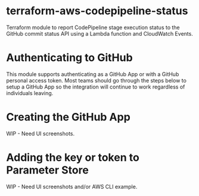 # terraform-aws-codepipeline-status

Terraform module to report CodePipeline stage execution status to the GitHub commit status API using a Lambda function and CloudWatch Events.

# Authenticating to GitHub

This module supports authenticating as a GitHub App or with a GitHub personal access token. Most teams should go through the steps below to setup a GitHub App so the integration will continue to work regardless of individuals leaving.

# Creating the GitHub App

WIP - Need UI screenshots.

# Adding the key or token to Parameter Store

WIP - Need UI screenshots and/or AWS CLI example.